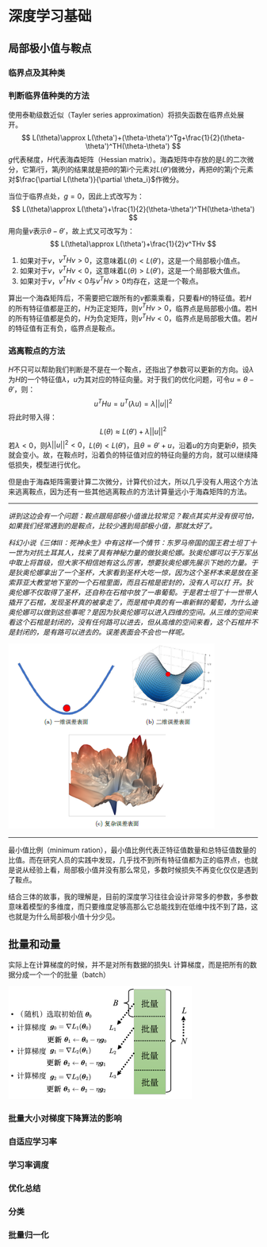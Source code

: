 # 深度学习基础

## 局部极小值与鞍点

### 临界点及其种类

### 判断临界值种类的方法

使用泰勒级数近似（Tayler series approximation）将损失函数在临界点处展开。
$$
L(\theta)\approx L(\theta')+(\theta-\theta')^Tg+\frac{1}{2}(\theta-\theta')^TH(\theta-\theta')
$$
$g$代表梯度，$H$代表海森矩阵（Hessian matrix）。海森矩阵中存放的是$L$的二次微分，它第$i$行，第$j$列的结果就是把$\theta$的第i个元素对$L(\theta')$做微分，再把$\theta$的第j个元素对$\frac{\partial L(\theta')}{\partial \theta_i}$作微分。

当位于临界点处，$g=0$，因此上式改写为：
$$
L(\theta)\approx L(\theta')+\frac{1}{2}(\theta-\theta')^TH(\theta-\theta')
$$
用向量$v$表示$\theta-\theta'$，故上式又可改写为：
$$
L(\theta)\approx L(\theta')+\frac{1}{2}v^THv
$$

1. 如果对于$v$，$v^THv>0$，这意味着$L(\theta)<L(\theta')$，这是一个局部极小值点。
2. 如果对于$v$，$v^THv<0$，这意味着$L(\theta)>L(\theta')$，这是一个局部极大值点。
3. 如果对于$v$，$v^THv<0$与$v^THv>0$均存在，这是一个鞍点。

算出一个海森矩阵后，不需要把它跟所有的$v$都乘乘看，只要看$H$的特征值。若$H$的所有特征值都是正的，$H$为正定矩阵，则$v^THv > 0$，临界点是局部极小值。若H 的所有特征值都是负的，$H$为负定矩阵，则$v^THv < 0$，临界点是局部极大值。若$H$的特征值有正有负，临界点是鞍点。

### 逃离鞍点的方法

$H$不只可以帮助我们判断是不是在一个鞍点，还指出了参数可以更新的方向。设$\lambda$为$H$的一个特征值$\lambda$，$u$为其对应的特征向量。对于我们的优化问题，可令$u=\theta-\theta'$，则：
$$
u^THu=u^T(\lambda u)=\lambda||u||^2
$$
将此时带入得：
$$
L(\theta)\approx L(\theta')+\lambda||u||^2
$$
若$\lambda<0$，则$\lambda||u||^2<0$，$L(\theta)<L(\theta')$，且$\theta = \theta'+u$，沿着$u$的方向更新$\theta$，损失就会变小。故，在鞍点时，沿着负的特征值对应的特征向量的方向，就可以继续降低损失，模型进行优化。

但是由于海森矩阵需要计算二次微分，计算代价过大，所以几乎没有人用这个方法来逃离鞍点，因为还有一些其他逃离鞍点的方法计算量远小于海森矩阵的方法。

---

*讲到这边会有一个问题：鞍点跟局部极小值谁比较常见？鞍点其实并没有很可怕，如果我们经常遇到的是鞍点，比较少遇到局部极小值，那就太好了。*

*科幻小说《三体III：死神永生》中有这样一个情节：东罗马帝国的国王君士坦丁十一世为对抗土耳其人，找来了具有神秘力量的做狄奥伦娜。狄奥伦娜可以于万军丛中取上将首级，但大家不相信她有这么厉害，想要狄奥伦娜先展示下她的力量。于是狄奥伦娜拿出了一个圣杯，大家看到圣杯大吃一惊，因为这个圣杯本来是放在圣索菲亚大教堂地下室的一个石棺里面，而且石棺是密封的，没有人可以打
开。狄奥伦娜不仅取得了圣杯，还自称在石棺中放了一串葡萄。于是君士坦丁十一世带人撬开了石棺，发现圣杯真的被拿走了，而是棺中真的有一串新鲜的葡萄，为什么迪奥伦娜可以做到这些事呢？是因为狄奥伦娜可以进入四维的空间。从三维的空间来看这个石棺是封闭的，没有任何路可以进去，但从高维的空间来看，这个石棺并不是封闭的，是有路可以进去的。误差表面会不会也一样呢。*

<img src="./assets/image-20250721194534091.png" alt="image-20250721194534091"  />

---

最小值比例（minimum ration），最小值比例代表正特征值数量和总特征值数量的比值。而在研究人员的实践中发现，几乎找不到所有特征值都为正的临界点，也就是说从经验上看，局部极小值并没有那么常见，多数时候损失不再变化仅仅是遇到了鞍点。

结合三体的故事，我的理解是，目前的深度学习往往会设计非常多的参数，多参数意味着模型的多维度，而只要维度足够高那么它总能找到在低维中找不到了路，这也就是为什么局部极小值十分少见。

## 批量和动量

实际上在计算梯度的时候，并不是对所有数据的损失L 计算梯度，而是把所有的数据分成一个一个的批量（batch）

![image-20250721195447363](./assets/image-20250721195447363.png)

### 批量大小对梯度下降算法的影响

### 自适应学习率

### 学习率调度

### 优化总结

### 分类

### 批量归一化




